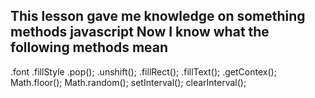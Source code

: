 This lesson gave me knowledge on something methods javascript
Now I know what the following methods mean
--------------
.font
.fillStyle
.pop();
.unshift();
.fillRect();
.fillText();
.getContex();
Math.floor();
Math.random();
setInterval();
clearInterval();
